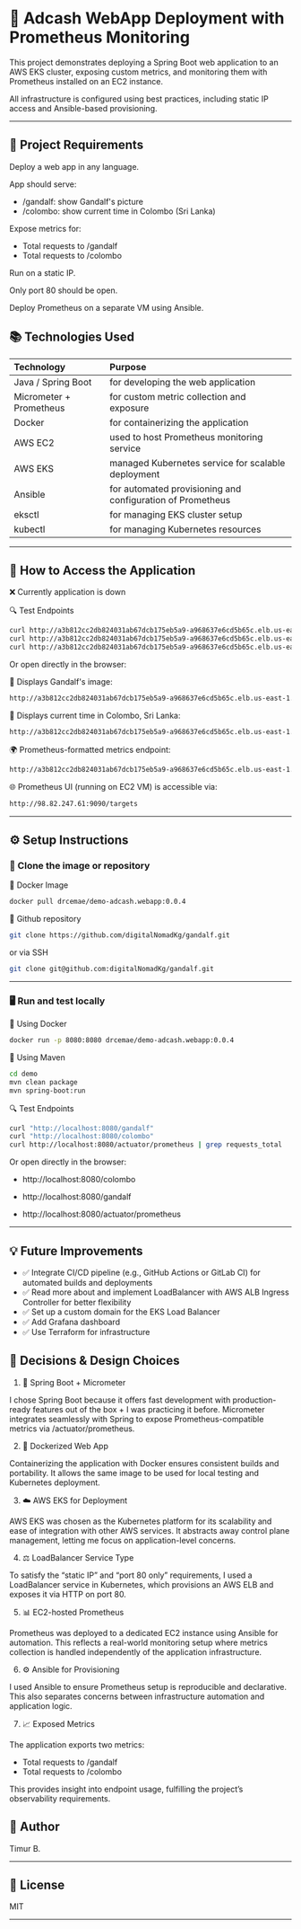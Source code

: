 # 📌 Adcash WebApp Deployment with Prometheus Monitoring

This project demonstrates deploying a Spring Boot web application to an AWS EKS cluster, exposing custom metrics, and monitoring them with Prometheus installed on an EC2 instance. 

All infrastructure is configured using best practices, including static IP access and Ansible-based provisioning.

 ---
## 📝 Project Requirements

Deploy a web app in any language.

App should serve:
 - /gandalf: show Gandalf's picture
 - /colombo: show current time in Colombo (Sri Lanka)

Expose metrics for:
 - Total requests to /gandalf
 - Total requests to /colombo

Run on a static IP.

Only port 80 should be open.

Deploy Prometheus on a separate VM using Ansible.

 ## 📚 Technologies Used

| Technology                | Purpose                                                    |
|:--------------------------|:-----------------------------------------------------------|
| Java / Spring Boot        | for developing the web application                         |
| Micrometer + Prometheus   | for custom metric collection and exposure                  |
| Docker                    | for containerizing the application                         |
| AWS EC2                   | used to host Prometheus monitoring service                 |
| AWS EKS                   | managed Kubernetes service for scalable deployment         |
| Ansible                   | for automated provisioning and configuration of Prometheus |
| eksctl                    | for managing EKS cluster setup                             |
| kubectl                   | for managing Kubernetes resources                          |

---

## 🚀 How to Access the Application

❌ Currently application is down

🔍 Test Endpoints
```bash
curl http://a3b812cc2db824031ab67dcb175eb5a9-a968637e6cd5b65c.elb.us-east-1.amazonaws.com/gandalf
curl http://a3b812cc2db824031ab67dcb175eb5a9-a968637e6cd5b65c.elb.us-east-1.amazonaws.com/colombo
curl http://a3b812cc2db824031ab67dcb175eb5a9-a968637e6cd5b65c.elb.us-east-1.amazonaws.com/actuator/prometheus | grep requests_total
```
Or open directly in the browser:

👤 Displays Gandalf's image:

```bash
http://a3b812cc2db824031ab67dcb175eb5a9-a968637e6cd5b65c.elb.us-east-1.amazonaws.com/gandalf
```

📄 Displays current time in Colombo, Sri Lanka:

```bash
http://a3b812cc2db824031ab67dcb175eb5a9-a968637e6cd5b65c.elb.us-east-1.amazonaws.com/colombo
```
🌍 Prometheus-formatted metrics endpoint:

```bash
http://a3b812cc2db824031ab67dcb175eb5a9-a968637e6cd5b65c.elb.us-east-1.amazonaws.com/actuator/prometheus
```

🌐 Prometheus UI (running on EC2 VM) is accessible via:
```bash
http://98.82.247.61:9090/targets
```

------

## ⚙️ Setup Instructions

### 🧰 Clone the image or repository

🐳 Docker Image

```bash
docker pull drcemae/demo-adcash.webapp:0.0.4
```
🔗 Github repository

```bash
git clone https://github.com/digitalNomadKg/gandalf.git
```
or via SSH

```bash
git clone git@github.com:digitalNomadKg/gandalf.git
```
---
### 🖥️  Run and test locally

🐳 Using Docker

```bash
docker run -p 8080:8080 drcemae/demo-adcash.webapp:0.0.4
```
🔗 Using Maven

```bash
cd demo
mvn clean package
mvn spring-boot:run
```
🔍 Test Endpoints

```bash
curl "http://localhost:8080/gandalf"
curl "http://localhost:8080/colombo"
curl http://localhost:8080/actuator/prometheus | grep requests_total
```
Or open directly in the browser:

* http://localhost:8080/colombo

* http://localhost:8080/gandalf

* http://localhost:8080/actuator/prometheus 

---

## 💡 Future Improvements
- ✅ Integrate CI/CD pipeline (e.g., GitHub Actions or GitLab CI) for automated builds and deployments
- ✅ Read more about and implement LoadBalancer with AWS ALB Ingress Controller for better flexibility
- ✅ Set up a custom domain for the EKS Load Balancer
- ✅ Add Grafana dashboard
- ✅ Use Terraform for infrastructure

## 🧠 Decisions & Design Choices

1. 🧱 Spring Boot + Micrometer

I chose Spring Boot because it offers fast development with production-ready features out of the box + I was practicing it before.  Micrometer integrates seamlessly with Spring to expose Prometheus-compatible metrics via /actuator/prometheus.

2. 🐳 Dockerized Web App

Containerizing the application with Docker ensures consistent builds and portability. It allows the same image to be used for local testing and Kubernetes deployment.

3. ☁️ AWS EKS for Deployment

AWS EKS was chosen as the Kubernetes platform for its scalability and ease of integration with other AWS services. It abstracts away control plane management, letting me focus on application-level concerns.

4. ⚖️ LoadBalancer Service Type

To satisfy the “static IP” and “port 80 only” requirements, I used a LoadBalancer service in Kubernetes, which provisions an AWS ELB and exposes it via HTTP on port 80.

5. 📊 EC2-hosted Prometheus

Prometheus was deployed to a dedicated EC2 instance using Ansible for automation. This reflects a real-world monitoring setup where metrics collection is handled independently of the application infrastructure.

6. ⚙️ Ansible for Provisioning

I used Ansible to ensure Prometheus setup is reproducible and declarative. This also separates concerns between infrastructure automation and application logic.

7. 📈 Exposed Metrics

The application exports two metrics:

- Total requests to /gandalf
- Total requests to /colombo

This provides insight into endpoint usage, fulfilling the project’s observability requirements.

## 👤 Author
Timur B.

---

## 📄 License
MIT

---